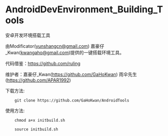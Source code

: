 AndroidDevEnvironment_Building_Tools
====================================

安卓开发环境搭载工具

由Modificator(yunshangcn@gmail.com) 嘉豪仔_Kwan(kwangaho@gmail.com)提供的一键搭载环境工具。

代码借鉴：https://github.com/ruling

维护者：嘉豪仔_Kwan(https://github.com/GaHoKwan) 雨伞先生(https://github.com/APAR1992)

下载方法:

        git clone https://github.com/GaHoKwan/AndroidTools

使用方法:

        chmod a+x initbuild.sh

        source initbuild.sh
